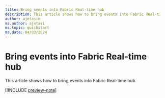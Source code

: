 ```yaml
---
title: Bring events into Fabric Real-time hub
description: This article shows how to bring events into Fabric Real-time hub. 
author: ajetasin
ms.author: ajetasi
ms.topic: quickstart
ms.date: 04/03/2024
---
```


# Bring events into Fabric Real-time hub
This article shows how to bring events into Fabric Real-time hub. 

[!INCLUDE [preview-note](./includes/preview-note.md)]